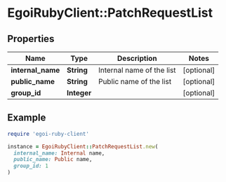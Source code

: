 # EgoiRubyClient::PatchRequestList

## Properties

| Name | Type | Description | Notes |
| ---- | ---- | ----------- | ----- |
| **internal_name** | **String** | Internal name of the list | [optional] |
| **public_name** | **String** | Public name of the list | [optional] |
| **group_id** | **Integer** |  | [optional] |

## Example

```ruby
require 'egoi-ruby-client'

instance = EgoiRubyClient::PatchRequestList.new(
  internal_name: Internal name,
  public_name: Public name,
  group_id: 1
)
```

